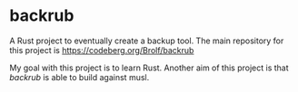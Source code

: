 # backrub

A Rust project to eventually create a backup tool.
The main repository for this project is https://codeberg.org/Brolf/backrub

My goal with this project is to learn Rust. 
Another aim of this project is that _backrub_ is able to build against musl.


